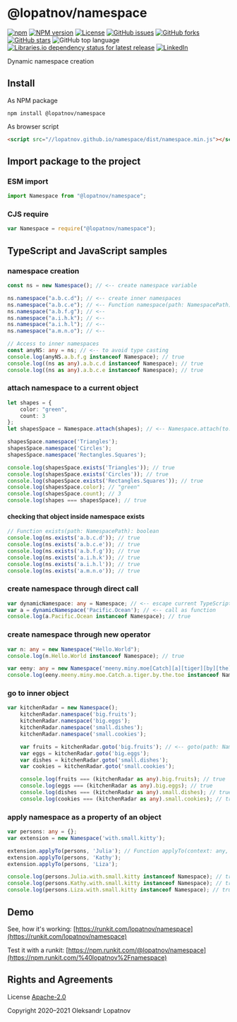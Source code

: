 # @lopatnov/namespace 

[![npm](https://img.shields.io/npm/dt/@lopatnov/namespace)](https://www.npmjs.com/package/@lopatnov/namespace)
[![NPM version](https://badge.fury.io/js/%40lopatnov%2Fnamespace.svg)](https://www.npmjs.com/package/@lopatnov/namespace)
[![License](https://img.shields.io/github/license/lopatnov/namespace)](https://github.com/lopatnov/namespace/blob/master/LICENSE)
[![GitHub issues](https://img.shields.io/github/issues/lopatnov/namespace)](https://github.com/lopatnov/namespace/issues)
[![GitHub forks](https://img.shields.io/github/forks/lopatnov/namespace)](https://github.com/lopatnov/namespace/network)
[![GitHub stars](https://img.shields.io/github/stars/lopatnov/namespace)](https://github.com/lopatnov/namespace/stargazers)
![GitHub top language](https://img.shields.io/github/languages/top/lopatnov/namespace)
[![Libraries.io dependency status for latest release](https://img.shields.io/librariesio/release/npm/@lopatnov/namespace)](https://www.npmjs.com/package/@lopatnov/namespace?activeTab=dependencies)
[![LinkedIn](https://img.shields.io/badge/LinkedIn-lopatnov-informational?style=social&logo=linkedin)](https://www.linkedin.com/in/lopatnov/)

Dynamic namespace creation

## Install

As NPM package

```shell
npm install @lopatnov/namespace
```

As browser script

```html
<script src="//lopatnov.github.io/namespace/dist/namespace.min.js"></script>
```

## Import package to the project

### ESM import

```typescript
import Namespace from "@lopatnov/namespace";
```

### CJS require

```javascript
var Namespace = require("@lopatnov/namespace");
```

## TypeScript and JavaScript samples

### namespace creation

```ts
const ns = new Namespace(); // <-- create namespace variable

ns.namespace("a.b.c.d"); // <-- create inner namespaces
ns.namespace("a.b.c.e"); // <-- Function namespace(path: NamespacePath): Namespace
ns.namespace("a.b.f.g"); // <--
ns.namespace("a.i.h.k"); // <--
ns.namespace("a.i.h.l"); // <--
ns.namespace("a.m.n.o"); // <--

// Access to inner namespaces
const anyNS: any = ns; // <-- to avoid type casting
console.log(anyNS.a.b.f.g instanceof Namespace); // true
console.log((ns as any).a.b.c.d instanceof Namespace); // true
console.log((ns as any).a.b.c.e instanceof Namespace); // true
```

### attach namespace to a current object

```ts
let shapes = {
    color: "green",
    count: 3
};
let shapesSpace = Namespace.attach(shapes); // <-- Namespace.attach(to: T) => T & Namespace

shapesSpace.namespace('Triangles');
shapesSpace.namespace('Circles');
shapesSpace.namespace('Rectangles.Squares');

console.log(shapesSpace.exists('Triangles')); // true
console.log(shapesSpace.exists('Circles')); // true
console.log(shapesSpace.exists('Rectangles.Squares')); // true
console.log(shapesSpace.color); // "green"
console.log(shapesSpace.count); // 3
console.log(shapes === shapesSpace); // true
```

#### checking that object inside namespace exists

```ts
// Function exists(path: NamespacePath): boolean
console.log(ns.exists('a.b.c.d')); // true
console.log(ns.exists('a.b.c.e')); // true
console.log(ns.exists('a.b.f.g')); // true
console.log(ns.exists('a.i.h.k')); // true
console.log(ns.exists('a.i.h.l')); // true
console.log(ns.exists('a.m.n.o')); // true
```

### create namespace through direct call

```ts
var dynamicNamespace: any = Namespace; // <-- escape current TypeScript restrictions with any Type
var a = dynamicNamespace('Pacific.Ocean'); // <-- call as function
console.log(a.Pacific.Ocean instanceof Namespace); // true
```

### create namespace through new operator

```ts
var n: any = new Namespace("Hello.World");
console.log(n.Hello.World instanceof Namespace); // true
```

```ts
var eeny: any = new Namespace('meeny.miny.moe[Catch][a][tiger][by][the][toe]');
console.log(eeny.meeny.miny.moe.Catch.a.tiger.by.the.toe instanceof Namespace);  // true
```

### go to inner object

```ts
var kitchenRadar = new Namespace();
    kitchenRadar.namespace('big.fruits');
    kitchenRadar.namespace('big.eggs');
    kitchenRadar.namespace('small.dishes');
    kitchenRadar.namespace('small.cookies');

    var fruits = kitchenRadar.goto('big.fruits'); // <-- goto(path: NamespacePath): any
    var eggs = kitchenRadar.goto('big.eggs');
    var dishes = kitchenRadar.goto('small.dishes');
    var cookies = kitchenRadar.goto('small.cookies');

    console.log(fruits === (kitchenRadar as any).big.fruits); // true
    console.log(eggs === (kitchenRadar as any).big.eggs); // true
    console.log(dishes === (kitchenRadar as any).small.dishes); // true
    console.log(cookies === (kitchenRadar as any).small.cookies); // true
```

### apply namespace as a property of an object

```ts
var persons: any = {};
var extension = new Namespace('with.small.kitty');

extension.applyTo(persons, 'Julia'); // Function applyTo(context: any, name: string): void
extension.applyTo(persons, 'Kathy');
extension.applyTo(persons, 'Liza');

console.log(persons.Julia.with.small.kitty instanceof Namespace); // true
console.log(persons.Kathy.with.small.kitty instanceof Namespace); // true
console.log(persons.Liza.with.small.kitty instanceof Namespace); // true
```

## Demo

See, how it's working: [https://runkit.com/lopatnov/namespace](https://runkit.com/lopatnov/namespace)

Test it with a runkit: [https://npm.runkit.com/@lopatnov/namespace](https://npm.runkit.com/%40lopatnov%2Fnamespace)

## Rights and Agreements

License [Apache-2.0](https://github.com/lopatnov/namespace/blob/master/LICENSE)

Copyright 2020–2021 Oleksandr Lopatnov
